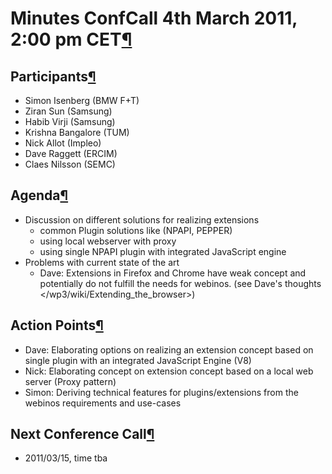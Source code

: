 Minutes ConfCall 4th March 2011, 2:00 pm CET[¶](#Minutes-ConfCall-4th-March-2011-200-pm-CET)
============================================================================================

Participants[¶](#Participants)
------------------------------

-   Simon Isenberg (BMW F+T)
-   Ziran Sun (Samsung)
-   Habib Virji (Samsung)
-   Krishna Bangalore (TUM)
-   Nick Allot (Impleo)
-   Dave Raggett (ERCIM)
-   Claes Nilsson (SEMC)

Agenda[¶](#Agenda)
------------------

-   Discussion on different solutions for realizing extensions
    -   common Plugin solutions like (NPAPI, PEPPER)
    -   using local webserver with proxy
    -   using single NPAPI plugin with integrated JavaScript engine
-   Problems with current state of the art
    -   Dave: Extensions in Firefox and Chrome have weak concept and
        potentially do not fulfill the needs for webinos. (see Dave's
        thoughts
        </wp3/wiki/Extending_the_browser>)

Action Points[¶](#Action-Points)
--------------------------------

-   Dave: Elaborating options on realizing an extension concept based on
    single plugin with an integrated JavaScript Engine (V8)
-   Nick: Elaborating concept on extension concept based on a local web
    server (Proxy pattern)
-   Simon: Deriving technical features for plugins/extensions from the
    webinos requirements and use-cases

Next Conference Call[¶](#Next-Conference-Call)
----------------------------------------------

-   2011/03/15, time tba

